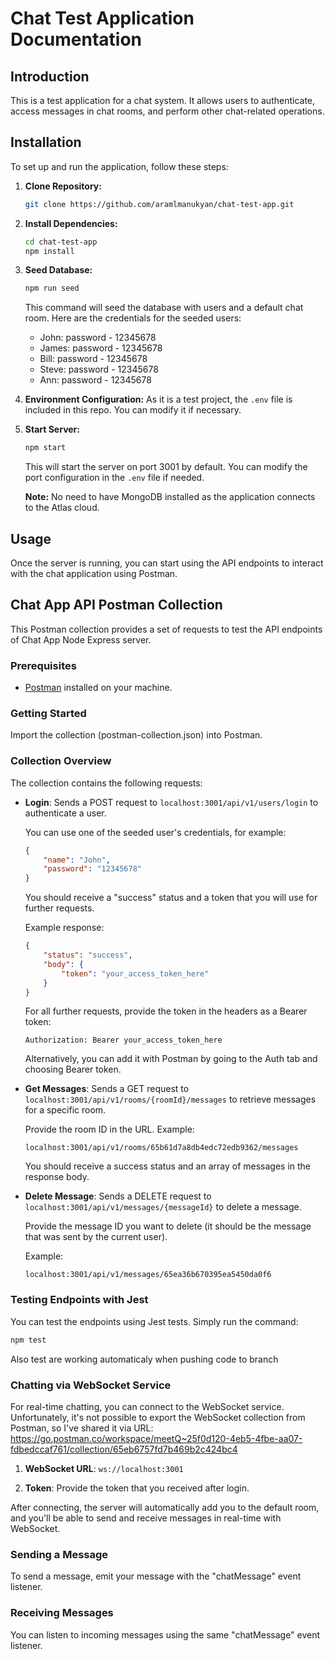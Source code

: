 # Chat Test Application Documentation

## Introduction

This is a test application for a chat system. It allows users to authenticate, access messages in chat rooms, and perform other chat-related operations.

## Installation

To set up and run the application, follow these steps:

1. **Clone Repository:** 
    ```sh
    git clone https://github.com/aramlmanukyan/chat-test-app.git
    ```

2. **Install Dependencies:** 
    ```sh
    cd chat-test-app
    npm install
    ```

3. **Seed Database:** 
    ```sh
    npm run seed
    ```

    This command will seed the database with users and a default chat room. Here are the credentials for the seeded users:
    - John: password - 12345678
    - James: password - 12345678
    - Bill: password - 12345678
    - Steve: password - 12345678
    - Ann: password - 12345678

4. **Environment Configuration:** 
    As it is a test project, the `.env` file is included in this repo. You can modify it if necessary.

5. **Start Server:** 
    ```sh
    npm start
    ```

    This will start the server on port 3001 by default. You can modify the port configuration in the `.env` file if needed.
    
    **Note:** No need to have MongoDB installed as the application connects to the Atlas cloud.

## Usage

Once the server is running, you can start using the API endpoints to interact with the chat application using Postman.

## Chat App API Postman Collection

This Postman collection provides a set of requests to test the API endpoints of Chat App Node Express server. 

### Prerequisites

- [Postman](https://www.postman.com/) installed on your machine.

### Getting Started

Import the collection (postman-collection.json) into Postman.

### Collection Overview

The collection contains the following requests:

- **Login**: Sends a POST request to `localhost:3001/api/v1/users/login` to authenticate a user. 

    You can use one of the seeded user's credentials, for example:
    ```json
    {
        "name": "John",
        "password": "12345678"
    }
    ```

    You should receive a "success" status and a token that you will use for further requests.

    Example response:
    ```json
    {
        "status": "success",
        "body": {
            "token": "your_access_token_here"
        }
    }
    ```

    For all further requests, provide the token in the headers as a Bearer token:
    ```
    Authorization: Bearer your_access_token_here
    ```
    Alternatively, you can add it with Postman by going to the Auth tab and choosing Bearer token.

- **Get Messages**: Sends a GET request to `localhost:3001/api/v1/rooms/{roomId}/messages` to retrieve messages for a specific room.

    Provide the room ID in the URL. Example:
    ```
    localhost:3001/api/v1/rooms/65b61d7a8db4edc72edb9362/messages
    ```

    You should receive a success status and an array of messages in the response body.

- **Delete Message**: Sends a DELETE request to `localhost:3001/api/v1/messages/{messageId}` to delete a message.

    Provide the message ID you want to delete (it should be the message that was sent by the current user).

    Example:
    ```
    localhost:3001/api/v1/messages/65ea36b670395ea5450da0f6
    ```
### Testing Endpoints with Jest

You can test the endpoints using Jest tests. Simply run the command:

```sh
npm test
```

Also test are working automaticaly when pushing code to branch

### Chatting via WebSocket Service

For real-time chatting, you can connect to the WebSocket service. Unfortunately, it's not possible to export the WebSocket collection from Postman, so I've shared it via URL: https://go.postman.co/workspace/meetQ~25f0d120-4eb5-4fbe-aa07-fdbedccaf761/collection/65eb6757fd7b469b2c424bc4

1. **WebSocket URL**: `ws://localhost:3001`

2. **Token**: Provide the token that you received after login.

After connecting, the server will automatically add you to the default room, and you'll be able to send and receive messages in real-time with WebSocket.

### Sending a Message

To send a message, emit your message with the "chatMessage" event listener.

### Receiving Messages

You can listen to incoming messages using the same "chatMessage" event listener.